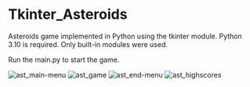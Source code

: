 # Tkinter_Asteroids
Asteroids game implemented in Python using the tkinter module.
Python 3.10 is required.
Only built-in modules were used.

Run the main.py to start the game.


![ast_main-menu](https://user-images.githubusercontent.com/32409612/205499502-389ea99f-ed42-4b22-8cf3-96dd6e09ece1.png)
![ast_game](https://user-images.githubusercontent.com/32409612/205499505-7de33597-eb38-4a21-ad17-2961bf89503d.png)
![ast_end-menu](https://user-images.githubusercontent.com/32409612/205499508-064c62d7-41d6-4b8d-b7d9-c12dc0ead5e4.png)
![ast_highscores](https://user-images.githubusercontent.com/32409612/205499509-75cc8c45-8dcb-408a-995f-14d398275aa1.png)
